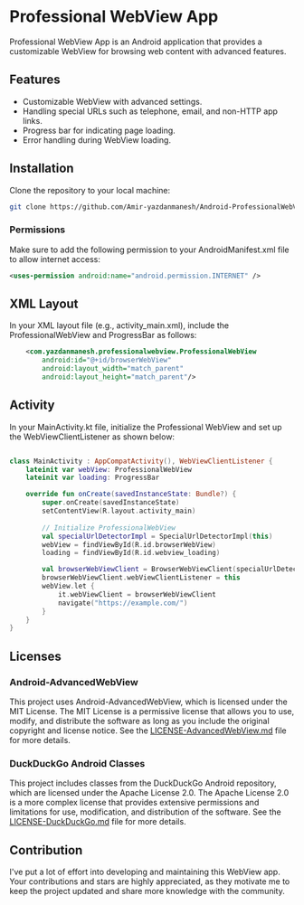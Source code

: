 # Professional WebView App

Professional WebView App is an Android application that provides a customizable WebView for browsing web content with advanced features.

## Features

- Customizable WebView with advanced settings.
- Handling special URLs such as telephone, email, and non-HTTP app links.
- Progress bar for indicating page loading.
- Error handling during WebView loading.

## Installation

Clone the repository to your local machine:

```bash
git clone https://github.com/Amir-yazdanmanesh/Android-ProfessionalWebView.git
```

### Permissions

Make sure to add the following permission to your AndroidManifest.xml file to allow internet access:

```xml
<uses-permission android:name="android.permission.INTERNET" />
```

## XML Layout

In your XML layout file (e.g., activity_main.xml), include the ProfessionalWebView and ProgressBar as follows:

```xml
    <com.yazdanmanesh.professionalwebview.ProfessionalWebView
        android:id="@+id/browserWebView"
        android:layout_width="match_parent"
        android:layout_height="match_parent"/>

```

## Activity

In your MainActivity.kt file, initialize the Professional WebView and set up the WebViewClientListener as shown below:

```kotlin

class MainActivity : AppCompatActivity(), WebViewClientListener {
    lateinit var webView: ProfessionalWebView
    lateinit var loading: ProgressBar

    override fun onCreate(savedInstanceState: Bundle?) {
        super.onCreate(savedInstanceState)
        setContentView(R.layout.activity_main)
    
        // Initialize ProfessionalWebView
        val specialUrlDetectorImpl = SpecialUrlDetectorImpl(this)
        webView = findViewById(R.id.browserWebView)
        loading = findViewById(R.id.webview_loading)

        val browserWebViewClient = BrowserWebViewClient(specialUrlDetectorImpl)
        browserWebViewClient.webViewClientListener = this
        webView.let {
            it.webViewClient = browserWebViewClient
            navigate("https://example.com/")
        }
    }
}

```

## Licenses

### Android-AdvancedWebView
This project uses Android-AdvancedWebView, which is licensed under the MIT License. The MIT License is a permissive license that allows you to use, modify, and distribute the software as long as you include the original copyright and license notice. See the [LICENSE-AdvancedWebView.md](https://github.com/delight-im/Android-AdvancedWebView?tab=MIT-1-ov-file#readme) file for more details.

### DuckDuckGo Android Classes
This project includes classes from the DuckDuckGo Android repository, which are licensed under the Apache License 2.0. The Apache License 2.0 is a more complex license that provides extensive permissions and limitations for use, modification, and distribution of the software. See the [LICENSE-DuckDuckGo.md](https://github.com/duckduckgo/Android?tab=Apache-2.0-1-ov-file#readme) file for more details.


## Contribution

I've put a lot of effort into developing and maintaining this WebView app. Your contributions and stars are highly appreciated, as they motivate me to keep the project updated and share more knowledge with the community.
